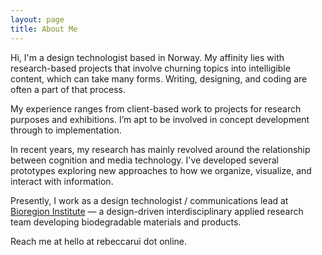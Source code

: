 ```yaml
---
layout: page
title: About Me
---
```


Hi, I'm a design technologist based in Norway. My affinity lies with research-based projects that involve churning topics into intelligible content, which can take many forms. Writing, designing, and coding are often a part of that process.

<!-- Writing is an activity through which I think, and designing is how ideas take shape. I see coding not only as a means for creative output but as a form of practical engagement through which theoretical understanding can emerge. -->

My experience ranges from client-based work to projects for research purposes and exhibitions. I’m apt to be involved in concept development through to implementation.

In recent years, my research has mainly revolved around the relationship between cognition and media technology. I've developed several prototypes exploring new approaches to how we organize, visualize, and interact with information.

Presently, I work as a design technologist / communications lead at [Bioregion Institute](https://bioregion.institute/) — a design-driven interdisciplinary applied research team developing biodegradable materials and products.

Reach me at hello at rebeccarui dot online.

<!-- <div style="padding:56.25% 0 0 0;position:relative;"><iframe src="https://player.vimeo.com/video/191818024?h=ce3cfce55b" style="position:absolute;top:0;left:0;width:100%;height:100%;" frameborder="0" allow="autoplay; fullscreen; picture-in-picture" allowfullscreen></iframe></div><script src="https://player.vimeo.com/api/player.js"></script> -->
